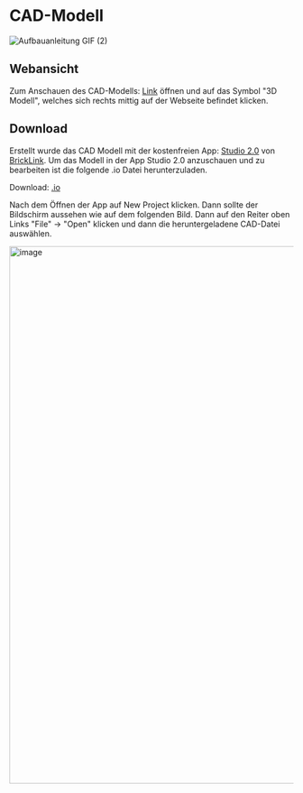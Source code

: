 # CAD-Modell

![Aufbauanleitung GIF (2)](https://github.com/ITMimi/Selfbalancing-Lego-Spike-bike/assets/153182286/ac4b700d-944a-4121-8323-258da6c6a848)

## Webansicht

Zum Anschauen des CAD-Modells: [Link](https://www.bricklink.com/v3/studio/design.page?idModel=501407) öffnen und auf das Symbol "3D Modell", welches sich rechts mittig auf der Webseite befindet klicken.

## Download
 
Erstellt wurde das CAD Modell mit der kostenfreien App: [Studio 2.0](https://www.bricklink.com/v3/studio/download.page) von [BrickLink](https://www.bricklink.com/v2/main.page). 
Um das Modell in der App Studio 2.0 anzuschauen und zu bearbeiten ist die folgende .io Datei herunterzuladen. 

Download: [.io](https://github.com/ITMimi/Selfbalancing-Lego-Spike-bike/blob/main/Cad/Lego_Spike_Bike_CAD.io) 

Nach dem Öffnen der App auf New Project klicken. Dann sollte der Bildschirm aussehen wie auf dem folgenden Bild. Dann auf den Reiter oben Links "File" -> "Open" klicken und dann die heruntergeladene CAD-Datei auswählen. 

<img width="953" alt="image" src="https://github.com/ITMimi/Selfbalancing-Lego-Spike-bike/assets/153181616/9e54e68c-6ba1-4490-859f-18de0af0ad80">


